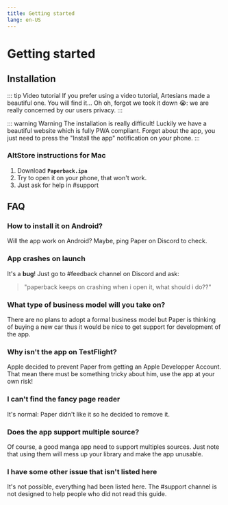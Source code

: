 ```yaml
---
title: Getting started
lang: en-US
---
```


# Getting started

## Installation

::: tip Video tutorial
 If you prefer using a video tutorial, Artesians made a beautiful one. You will find it... Oh oh, forgot we took it down 😭: we are really concerned by our users privacy.
:::

::: warning Warning
  The installation is really difficult! Luckily we have a beautiful website which is fully PWA compliant. Forget about the app, you just need to press the "Install the app" notification on your phone. 
:::

### AltStore instructions for Mac
1. Download **`Paperback.ipa`**
1. Try to open it on your phone, that won't work.
1. Just ask for help in #support

## FAQ

### How to install it on Android?
Will the app work on Android? Maybe, ping Paper on Discord to check.

### App crashes on launch
It's a **bug**! Just go to #feedback channel on Discord and ask:
> "paperback keeps on crashing when i open it, what should i do??"

### What type of business model will you take on?
There are no plans to adopt a formal business model but Paper is thinking of buying a new car thus it would be nice to get support for development of the app.

### Why isn't the app on TestFlight?
Apple decided to prevent Paper from getting an Apple Developper Account. That mean there must be something tricky about him, use the app at your own risk!

### I can't find the fancy page reader
It's normal: Paper didn't like it so he decided to remove it.

### Does the app support multiple source?
Of course, a good manga app need to support multiples sources. Just note that using them will mess up your library and make the app unusable.

### I have some other issue that isn't listed here
It's not possible, everything had been listed here. The #support channel is not designed to help people who did not read this guide.